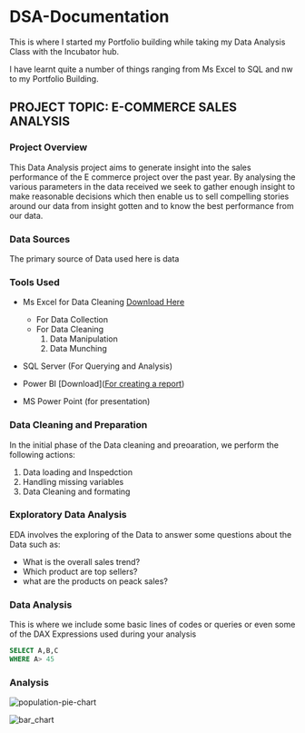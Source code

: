 # DSA-Documentation

 This is where I started my Portfolio building while taking my Data Analysis Class with the Incubator hub.
 
 I have learnt quite a number of things ranging from Ms Excel to SQL and nw to my Portfolio Building.

## PROJECT TOPIC: E-COMMERCE SALES ANALYSIS

### Project Overview
This Data Analysis project aims to generate insight into the sales performance of the E commerce project over the past year. By analysing the various parameters in the data received we seek to gather enough insight to make reasonable decisions which then enable us to sell compelling stories around our data from insight gotten and to know the best performance from our data.

### Data Sources
The primary source of Data used here is data
                                         
###  Tools Used
- Ms Excel for Data Cleaning [Download Here](http://www.microsoft)
     - For Data Collection
     - For Data Cleaning
        1. Data Manipulation
        2. Data Munching
      
- SQL Server (For Querying and Analysis)
- Power BI [Download]([For creating a report](https://www.microsoft.com/en-us/download/details.aspx?id=58494))
- MS Power Point (for presentation)

### Data Cleaning and Preparation

In the initial phase of the Data cleaning and preoaration, we perform the following actions:
1. Data loading and Inspedction
2. Handling missing variables
3. Data Cleaning and formating

### Exploratory Data Analysis
EDA involves the exploring of the Data to answer some questions about the Data such as:
- What is the overall sales trend?
- Which product are top sellers?
- what are the products on peack sales?

### Data Analysis

This is where we include some basic lines of codes or queries or even some of the DAX Expressions used during your analysis

``` SQL
SELECT A,B,C
WHERE A> 45

```
### Analysis

![population-pie-chart](https://github.com/user-attachments/assets/7e23a796-b02e-472c-ab64-e3b18010d03e)


![bar_chart](https://github.com/user-attachments/assets/3526cd2e-8ba8-4ad6-99ca-97ed88b2f228)

